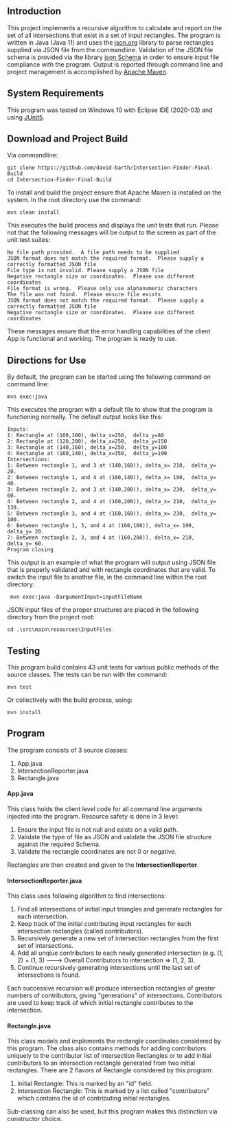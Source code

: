 ## Introduction
This project implements a recursive algorithm to calculate and report on the set of all intersections that exist in a set of input rectangles.  The program is written in Java (Java 11) and uses the [json.org](https://www.json.org/json-en.html) library to parse rectangles supplied via JSON file from the commandline.  Validation of the JSON file schema is provided via the library [json Schema](https://json-schema.org/) in order to ensure input file compliance with the program.  Output is reported through command line and project management is accomplished by [Apache Maven](https://maven.apache.org/).


## System Requirements
This program was tested on Windows 10 with Eclipse IDE (2020-03) and using [JUnit5](https://junit.org/junit5/).


## Download and Project Build

Via commandline: 

```
git clone https://github.com/david-barth/Intersection-Finder-Final-Build 
cd Intersection-Finder-Final-Build
```

To install and build the project ensure that Apache Maven is installed on the system.  In the root directory use the command: 

```
mvn clean install
```
 
This executes the build process and displays the unit tests that run.  Please not that the following messages will be output to the screen as part of the unit test suites: 

```
No file path provided.  A file path needs to be supplied
JSON format does not match the required format.  Please supply a correctly formatted JSON file
File type is not invalid. Please supply a JSON file
Negative rectangle size or coordinates.  Please use different coordinates
File format is wrong.  Please only use alphanumeric characters
The file was not found.  Please ensure file exists
JSON format does not match the required format.  Please supply a correctly formatted JSON file
Negative rectangle size or coordinates.  Please use different coordinates
```

These messages ensure that the error handling capabilities of the client App is functional and working.  The program is ready to use.  



## Directions for Use
By default, the program can be started using the following command on command line: 

```
mvn exec:java
```

This executes the program with a default file to show that the program is functioning normally.  The default output looks like this: 
 
 ```
 Inputs:
1: Rectangle at (100,100), delta_x=250,  delta_y=80
2: Rectangle at (120,200), delta_x=250,  delta_y=150
3: Rectangle at (140,160), delta_x=250,  delta_y=100
4: Rectangle at (160,140), delta_x=350,  delta_y=190
Intersections:
1: Between rectangle 1, and 3 at (140,160)), delta_x= 210,  delta_y= 20.
2: Between rectangle 1, and 4 at (160,140)), delta_x= 190,  delta_y= 40.
3: Between rectangle 2, and 3 at (140,200)), delta_x= 230,  delta_y= 60.
4: Between rectangle 2, and 4 at (160,200)), delta_x= 210,  delta_y= 130.
5: Between rectangle 3, and 4 at (160,160)), delta_x= 230,  delta_y= 100.
6: Between rectangle 1, 3, and 4 at (160,160)), delta_x= 190,  delta_y= 20.
7: Between rectangle 2, 3, and 4 at (160,200)), delta_x= 210,  delta_y= 60.
Program closing
 ```

This output is an example of what the program will output using JSON file that is properly validated and with rectangle coordinates that are valid.  To switch the input file to another file, in the command line within the root directory: 

```
 mvn exec:java -DargumentInput=inputFileName
```

JSON input files of the proper structures are placed in the following directory from the project root: 

```
cd .\src\main\resources\InputFiles
```



## Testing 
This program build contains 43 unit tests for various public methods of the source classes. The tests can be run with the command: 

```
mvn test
```

Or collectively with the build process, using: 

```
mvn install
```





##  Program
The program consists of 3 source classes: 

1. App.java
2. IntersectionReporter.java
3. Rectangle.java

#### App.java
This class holds the client level code for all command line arguments injected into the program.  Resource safety is done in 3 level: 

1. Ensure the input file is not null and exists on a valid path.  
2. Validate the type of file as JSON and validate the JSON file structure against the required Schema.  
3. Validate the rectangle coordinates are not 0 or negative. 

Rectangles are then created and given to the **IntersectionReporter**. 

#### IntersectionReporter.java
This class uses following algorithm to find intersections: 

1. Find all intersections of initial input triangles and generate rectangles for each intersection. 
2. Keep track of the initial contributing input rectangles for each intersection rectangles (called contributors). 
3. Recursively generate a new set of intersection rectangles from the first set of intersections. 
4. Add all unqiue contributors to each newly generated intersection (e.g. (1, 2) + (1, 3) ---> Overall Contributors to intersection => (1, 2, 3). 
5. Continue recursively generating intersections until the last set of intersections is found. 

Each successive recursion will produce intersection rectangles of greater numbers of contributors, giving "generations" of intersections.  Contributors are used to keep track of which initial rectangle contributes to the intersection. 


#### Rectangle.java
This class models and implements the rectangle coordinates considered by this program.  The class also contains methods for adding contributors uniquely to the contributor list of intersection Rectangles or to add initial contributors to an intersection rectangle generated from two initial rectangles.  There are 2 flavors of Rectangle considered by this program: 

1. Initial Rectangle:  This is marked by an "id" field. 
2. Intersection Rectangle: This is marked by a list called "contributors" which contains the id of contributing initial rectangles. 

Sub-classing can also be used, but this program makes this distinction via constructor choice. 

